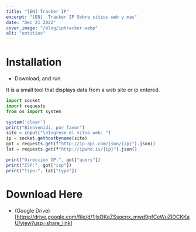 ```yaml
---
title: "[EN] Tracker IP"
excerpt: "[EN]  Tracker IP Sobre sitios web y mas"
date: "Dec 21 2022"
cover_image: "/blog/iptracker.webp"
alt: "entities"
---
```


# Installation
* Download, and run.

It is a small tool that displays data from a web site or ip entered.

```javascript
import socket
import requests
from os import system

system('clear')
print("Bienvenidi, por favor")
site = input("\nIngrese el sitio web: ")
ip = socket.gethostbyname(site)
got = requests.get(f"http://ip-api.com/json/{ip}").json()
lat = requests.get(f"http://ipwho.is/{ip}").json()

print("Direccion IP:", got["query"])
print("ISP:", got["isp"])
print("Tipo:", lat["type"])
```

# Download Here
* (Google Drive)[https://drive.google.com/file/d/1jlsOKaZSsocnx_mwd9pfCeWuZIDCKKaU/view?usp=share_link]